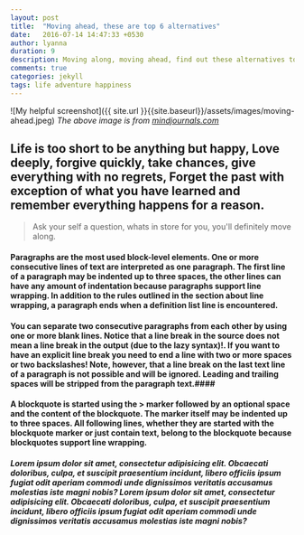 ```yaml
---
layout: post
title:  "Moving ahead, these are top 6 alternatives"
date:   2016-07-14 14:47:33 +0530
author: lyanna
duration: 9
description: Moving along, moving ahead, find out these alternatives to life.
comments: true
categories: jekyll
tags: life adventure happiness
---
```

![My helpful screenshot]({{ site.url }}{{site.baseurl}}/assets/images/moving-ahead.jpeg)
_The above image is from [mindjournals.com](http://mindjournals.com)_


## Life is too short to be anything but happy, Love deeply, forgive quickly, take chances, give everything with no regrets, Forget the past with exception of what you have learned and remember everything happens for a reason.
> Ask your self a question, whats in store for you, you'll definitely move along.

#### Paragraphs are the most used block-level elements. One or more consecutive lines of text are interpreted as one paragraph. The first line of a paragraph may be indented up to three spaces, the other lines can have any amount of indentation because paragraphs support line wrapping. In addition to the rules outlined in the section about line wrapping, a paragraph ends when a definition list line is encountered.

#### You can separate two consecutive paragraphs from each other by using one or more blank lines. Notice that a line break in the source does not mean a line break in the output (due to the lazy syntax)!. If you want to have an explicit line break you need to end a line with two or more spaces or two backslashes! Note, however, that a line break on the last text line of a paragraph is not possible and will be ignored. Leading and trailing spaces will be stripped from the paragraph text.####

#### A blockquote is started using the > marker followed by an optional space and the content of the blockquote. The marker itself may be indented up to three spaces. All following lines, whether they are started with the blockquote marker or just contain text, belong to the blockquote because blockquotes support line wrapping.

##### Lorem ipsum dolor sit amet, consectetur adipisicing elit. Obcaecati doloribus, culpa, et suscipit praesentium incidunt, libero officiis ipsum fugiat odit aperiam commodi unde dignissimos veritatis accusamus molestias iste magni nobis? Lorem ipsum dolor sit amet, consectetur adipisicing elit. Obcaecati doloribus, culpa, et suscipit praesentium incidunt, libero officiis ipsum fugiat odit aperiam commodi unde dignissimos veritatis accusamus molestias iste magni nobis? #####
